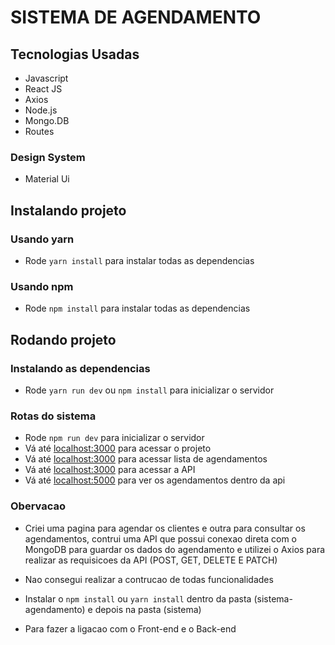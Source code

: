 # SISTEMA DE AGENDAMENTO

## Tecnologias Usadas

- Javascript
- React JS
- Axios
- Node.js
- Mongo.DB
- Routes

### Design System

- Material Ui

## Instalando projeto

### Usando yarn

- Rode `yarn install` para instalar todas as dependencias

### Usando npm

- Rode `npm install` para instalar todas as dependencias

## Rodando projeto

### Instalando as dependencias

- Rode `yarn run dev` ou `npm install` para inicializar o servidor

### Rotas do sistema

- Rode `npm run dev` para inicializar o servidor
- Vá até [localhost:3000](http://localhost:3000/home) para acessar o projeto
- Vá até [localhost:3000](http://localhost:3000/agendamentos) para acessar lista de agendamentos
- Vá até [localhost:3000](http://localhost:5000) para acessar a API
- Vá até [localhost:5000](http://localhost:5000/agendamentos) para ver os agendamentos dentro da api

### Obervacao

- Criei uma pagina para agendar os clientes e outra para consultar os agendamentos, contrui uma API que possui conexao direta com o MongoDB para guardar os dados do agendamento e utilizei o Axios para realizar as requisicoes da API (POST, GET, DELETE E PATCH)
- Nao consegui realizar a contrucao de todas funcionalidades

- Instalar o `npm install` ou `yarn install` dentro da pasta (sistema-agendamento) e depois na pasta (sistema)
- Para fazer a ligacao com o Front-end e o Back-end
